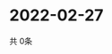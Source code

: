 # 2022-02-27
  共 0条

  <!-- BEGIN -->
  <!-- 最后更新时间Sun Feb 27 2022 11:03:48 GMT+0000 (Coordinated Universal Time) -->
  
  <!-- END -->
  
  
